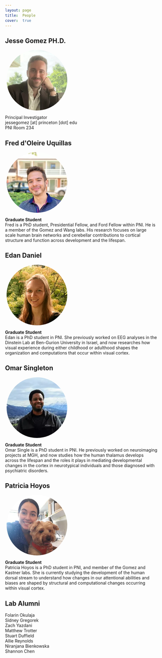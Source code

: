 ```yaml
---
layout: page
title:  People
cover:  true 
---
```



## Jesse Gomez PH.D.

<div>
	<img class="jesse" src="/assets/img/jesse.jpg" alt="photo of jesse gomez" width="200" height="200"/>
</div>

<p>
	Principal Investigator<br>
	jessegomez [at] princeton [dot] edu<br>
	PNI Room 234<br>
</p>

## Fred d'Oleire Uquillas

<div>
	<img class="fred" src="/assets/img/fred.jpg" alt="photo of fred uquillas" width="200" height="200"/>
</div>

<p>
	<b>Graduate Student</b><br>
	Fred is a PhD student, Presidential Fellow, and Ford Fellow within PNI. He is a 
	member of the Gomez and Wang labs. His research focuses on large scale human brain 
	networks and cerebellar contributions to cortical structure and function across 
	development and the lifespan. 
</p>

## Edan Daniel

<div>
	<img class="edan" src="/assets/img/edan.jpg" alt="photo of edan daniel" width="200" height="200"/>
</div>

<p>
	<b>Graduate Student</b><br>
	Edan is a PhD student in PNI. She previously worked on EEG analyses in the Dinstein
	Lab at Ben-Gurion University in Israel, and now researches how visual experience
	during either childhood or adulthood shapes the organization and computations 
	that occur within visual cortex. 
</p>

## Omar Singleton

<div>
	<img class="omar" src="/assets/img/omar.jpg" alt="photo of omar singleton" width="200" height="200"/>
</div>

<p>
	<b>Graduate Student</b><br>
	Omar Single is a PhD student in PNI. He previously worked on neuroimaging projects at
	MGH, and now studies how the human thalamus develops across the lifespan and the roles
	it plays in mediating developmental changes in the cortex in neurotypical individuals 
	and those diagnosed with psychiatric disorders. 
</p>

## Patricia Hoyos

<div>
	<img class="patricia" src="/assets/img/patricia.jpg" alt="photo of patricia hoyos" width="200" height="200"/>
</div>

<p>
	<b>Graduate Student</b><br>
	Patricia Hoyos is a PhD student in PNI, and member of the Gomez and Kastner labs. She
	is currently studying the development of the human dorsal stream to understand how 
	changes in our attentional abilities and biases are shaped by structural and 
	computational changes occurring within visual cortex. 
</p>

## Lab Alumni

<p>
	Folarin Okulaja<br>
	Sidney Gregorek<br> 
	Zach Yazdani<br>
	Matthew Trotter<br>
	Stuart Duffield<br>
	Allie Reynolds<br>
	Niranjana Bienkowska<br>
	Shannon Chen<br>
</p>

<!--author-->

<style type="text/css">
  .row {
    display: flex;
  }

  .column {
    flex: 50%;    
  }
  
  h1 {
  	color: orange;
  }
  
  img.jesse {
  	display:block;
  	margin: 5px;
  	border-radius: 50%;
  }
  
  img.omar {
  	display:block;
  	margin: 5px;
  	border-radius: 50%;
  }
  
  img.fred {
  	display:block;
  	margin: 5px;
  	border-radius: 50%;
  }
  
  img.edan {
  	display:block;
  	margin: 5px;
  	border-radius: 50%;
  }
  
  img.patricia {
  	display:block;
  	margin: 5px;
  	border-radius: 50%;
  }
  
  
</style>

